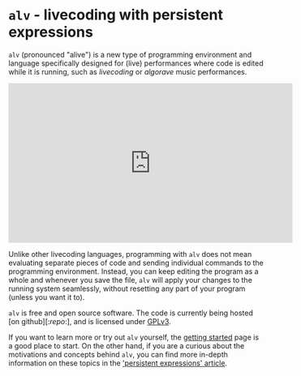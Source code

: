 # `alv` - livecoding with persistent expressions

`alv` (pronounced "alive") is a new type of programming environment and
language specifically designed for (live) performances where code is edited
while it is running, such as *livecoding* or *algorave* music performances.

<iframe class="embed" allowfullscreen="true" frameborder="0"
  height="315" width="560" src="https://www.youtube.com/embed/z0XZYnY3Evc"
></iframe>

Unlike other livecoding languages, programming with `alv` does not mean
evaluating separate pieces of code and sending individual commands to the
programming environment. Instead, you can keep editing the program as a whole
and whenever you save the file, `alv` will apply your changes to the running
system seamlessly, without resetting any part of your program (unless you want
it to).

`alv` is free and open source software. The code is currently being hosted
[on github][:*repo*:], and is licensed under [GPLv3][license].

If you want to learn more or try out `alv` yourself, the
[getting started][guide] page is a good place to start. On the other hand, if
you are a curious about the motivations and concepts behind `alv`, you can find
more in-depth information on these topics in the
['persistent expressions' article][rationale].

[guide]: guide/getting-started-guide.html
[rationale]: https://s-ol.nu/alivecoding
[license]: https://github.com/s-ol/alive/blob/master/LICENSE
